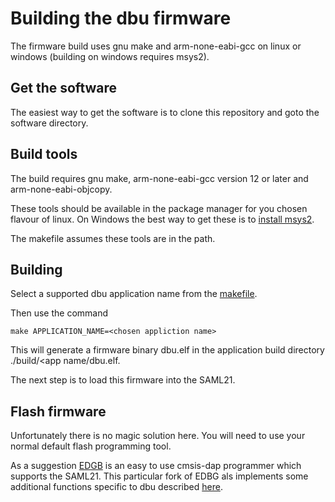 # Building the dbu firmware

The firmware build uses gnu make and arm-none-eabi-gcc on linux or windows (building on windows requires msys2).

## Get the software

The easiest way to get the software is to clone this repository and goto the software directory.

## Build tools

The build requires gnu make, arm-none-eabi-gcc version 12 or later and arm-none-eabi-objcopy.

These tools should be available in the package manager for you chosen flavour of linux.  On Windows the best way to get these is to [install msys2](https://www.msys2.org/).

The makefile assumes these tools are in the path.

## Building

Select a supported dbu application name from the [makefile](https://github.com/brucebiotech/dbu/blob/main/software/platform/saml21/build/makefile).

Then use the command

```
make APPLICATION_NAME=<chosen appliction name>
```

This will generate a firmware binary dbu.elf in the application build directory ./build/<app name/dbu.elf.

The next step is to load this firmware into the SAML21.

## Flash firmware

Unfortunately there is no magic solution here.  You will need to use your normal default flash programming tool.

As a suggestion [EDGB](https://github.com/brucebiotech/edbg) is an easy to use cmsis-dap programmer which supports the SAML21.  This particular fork of EDBG als implements some additional functions specific to dbu described [here]().







